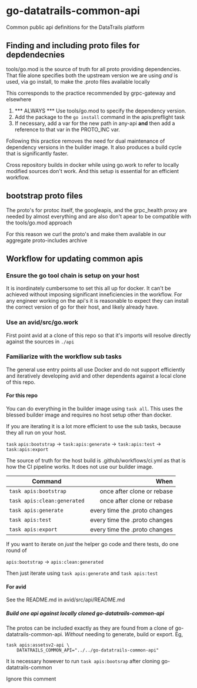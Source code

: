 # go-datatrails-common-api

Common public api definitions for the DataTrails platform

## Finding and including proto files for depdendecnies

tools/go.mod is the source of truth for all proto providing dependencies. That file alone specifies both the upstream version we are using *and* is used, via go install, to make the .proto files available locally

This corresponds to the practice recommended by grpc-gateway and elsewhere

1. *** ALWAYS *** Use tools/go.mod to specify the dependency version.
2. Add the package to the `go install` command in the apis:preflight task
3. If necessary, add a var for the new path in any-api **and** then add a reference to that var in the PROTO_INC var.

Following this practice removes the need for dual maintenance of dependency versions in the builder image. It also produces a build cycle that is significantly faster.

Cross repository builds in docker while using go.work to refer to locally modified sources don't work. And this setup is essential for an efficient workflow.

## bootstrap proto files

The proto's for protoc itself, the googleapis, and the grpc_health proxy are needed by almost everything and are also don't apear to be compatible with the tools/go.mod approach

For this reason we curl the proto's and make them available in our aggregate proto-includes archive

## Workflow for updating common apis

### Ensure the go tool chain is setup on your host

It is inordinately cumbersome to set this all up for docker. It can't be
achieved without imposing significant inneficiencies in the workflow. For any
engineer working on the api's it is reasonable to expect they can install the
correct version of go for their host, and likely already have.

### Use an avid/src/go.work

First point avid at a clone of this repo so that it's imports will resolve
directly against the sources in `./api`

### Familiarize with the workflow sub tasks

The general use entry points all use Docker and do not support efficiently and
iteratively developing avid and other dependents against a local clone of this
repo.

#### For this repo

You can do everything in the builder image using `task all`. This uses the
blessed builder image and requires no host setup other than docker.

If you are iterating it is a lot more efficient to use the sub tasks, because they all run on your host.

`task` `apis:bootstrap` -> `task:apis:generate` -> `task:apis:test` -> `task:apis:export`

The source of truth for the host build is .github/workflows/ci.yml as that is
how the CI pipeline works. It does not use our builder image.

| Command                        | When                            |
| ---------------------          | ------------------------------: |
| `task apis:bootstrap`          | once after clone or rebase      |
| `task apis:clean:generated`    | once after clone or rebase      |
| `task apis:generate`           | every time the .proto changes   |
| `task apis:test`               | every time the .proto changes   |
| `task apis:export`             | every time the .proto changes   |

If you want to iterate on *just* the helper go code and there tests, do one round of

`apis:bootstrap` -> `apis:clean:generated`

Then just iterate using `task apis:generate` and `task apis:test`

#### For avid

See the README.md in avid/src/api/README.md

##### Build one api against locally cloned go-datatrails-common-api

The protos can be included exactly as they are found from a clone of go-datatrails-common-api. *Without* needing to generate, build or export. Eg,

    task apis:assetsv2-api \
        DATATRAILS_COMMON_API="../../go-datatrails-common-api"

It is necessary however to run `task apis:bootsrap` after cloning go-datatrails-common

Ignore this comment

